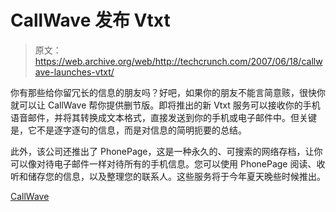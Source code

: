 # CallWave 发布 Vtxt 

> 原文：<https://web.archive.org/web/http://techcrunch.com/2007/06/18/callwave-launches-vtxt/>

你有那些给你留冗长的信息的朋友吗？好吧，如果你的朋友不能言简意赅，很快你就可以让 CallWave 帮你提供删节版。即将推出的新 Vtxt 服务可以接收你的手机语音邮件，并将其转换成文本格式，直接发送到你的手机或电子邮件中。但关键是，它不是逐字逐句的信息，而是对信息的简明扼要的总结。

此外，该公司还推出了 PhonePage，这是一种永久的、可搜索的网络存档，让你可以像对待电子邮件一样对待所有的手机信息。您可以使用 PhonePage 阅读、收听和储存您的信息，以及整理您的联系人。这些服务将于今年夏天晚些时候推出。

[CallWave](https://web.archive.org/web/20131220050606/http://www.callwave.com/)